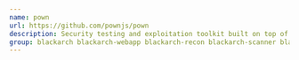 ```yaml
---
name: pown
url: https://github.com/pownjs/pown
description: Security testing and exploitation toolkit built on top of Node.
group: blackarch blackarch-webapp blackarch-recon blackarch-scanner blackarch-social blackarch-proxy
---
```

